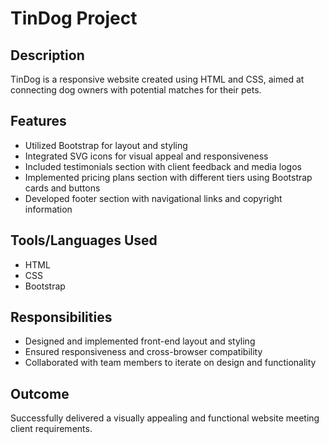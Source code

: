 # TinDog Project

## Description
TinDog is a responsive website created using HTML and CSS, aimed at connecting dog owners with potential matches for their pets.

## Features
- Utilized Bootstrap for layout and styling
- Integrated SVG icons for visual appeal and responsiveness
- Included testimonials section with client feedback and media logos
- Implemented pricing plans section with different tiers using Bootstrap cards and buttons
- Developed footer section with navigational links and copyright information

## Tools/Languages Used
- HTML
- CSS
- Bootstrap

## Responsibilities
- Designed and implemented front-end layout and styling
- Ensured responsiveness and cross-browser compatibility
- Collaborated with team members to iterate on design and functionality

## Outcome
Successfully delivered a visually appealing and functional website meeting client requirements.
